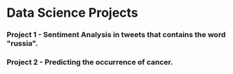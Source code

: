 # Data Science Projects

### Project 1 - Sentiment Analysis in tweets that contains the word "russia".

### Project 2 - Predicting the occurrence of cancer.
